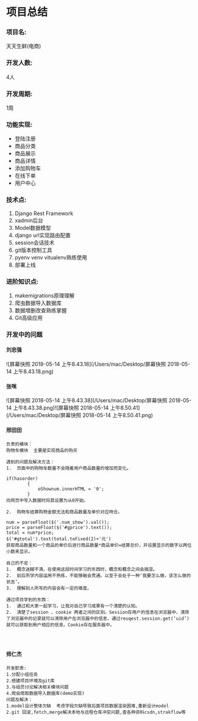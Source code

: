 # 项目总结

### 项目名:

天天生鲜(电商)

### 开发人数:

 4人

### 开发周期:

1周

### 功能实现:

- 登陆注册
- 商品分类
- 商品展示
- 商品详情
- 添加购物车
- 在线下单
- 用户中心

### 技术点:

1. Django Rest Framework
2. xadmin后台
3. Model数据模型
4. django url实现路由配置
5. session会话技术
6. git版本控制工具
7. pyenv venv vitualenv熟练使用
8. 部署上线

### 进阶知识点:

1. makemigrations原理理解
2. 爬虫数据导入数据库
3. 数据增删改查熟练掌握
4. Git高级应用

### 开发中的问题

#### 刘忠强

![屏幕快照 2018-05-14 上午8.43.18](/Users/mac/Desktop/屏幕快照 2018-05-14 上午8.43.18.png)

#### 张咪

![屏幕快照 2018-05-14 上午8.43.38](/Users/mac/Desktop/屏幕快照 2018-05-14 上午8.43.38.png)![屏幕快照 2018-05-14 上午8.50.41](/Users/mac/Desktop/屏幕快照 2018-05-14 上午8.50.41.png)

#### 邢田田

```
负责的模块：
购物车模块  主要是实现商品的购买

遇到的问题及解决方法：
1.	页面中的购物车数量不会随着用户商品数量的增加而变化。

if(hasorder)
		{
			oShownum.innerHTML = '0';
		}
向网页中写入数据时将其设置为从0开始。

2.	购物车结算购物金额无法和商品数量及单价对应吻合。

num = parseFloat($('.num_show').val());
price = parseFloat($('#gprice').text());
total = num*price;
$('#gtotal').text(total.toFixed(2)+'元')
获取商品数量和一个商品的单价后进行商品数量*商品单价=结算总价，并设置显示的数字以两位小数来显示。

自己的不足：
1.	概念迷糊不清。在使用这段时间学习的东西时，概念和概念之间会搞混。
2.	前后所学内容运用不熟练，不能够融会贯通。以至于会处于一种‘我要怎么做，该怎么做的状态’。
3.	理解别人所写的内容会有一定的难度。

通过项目学到的东西：
1.	通过和大家一起学习，让我对自己学习成果有一个清楚的认知。
2.	清楚了session 、cookie 两者之间的区别。Session存用户的信息在浏览器中，清除了浏览器中的记录就可以清除用户在浏览器中的信息，通过reuqest.session.get(‘uid’)就可以获取到用户相应的信息。Cookie存在服务器中。




```



#### 师仁杰

```
开发职责:
1.分配小组任务
2.搭建项目环境及git库
3.与组员讨论解决相关模块问题
4.爬虫爬取数据导入数据库(demo实现)
问题及解决：
1.model设计整体欠缺  考虑字段欠缺导致后面项目数据渲染困难,重新设计model
2.git 回滚,fetch,merge解决本地与远程仓库冲突问题,查各种资料csdn,strakflow等

```

